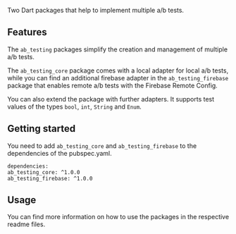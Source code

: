Two Dart packages that help to implement multiple a/b tests.

## Features

The `ab_testing` packages simplify the creation and management of multiple a/b tests. 

The `ab_testing_core` package comes with a local adapter for local a/b tests, 
while you can find an additional firebase adapter in the `ab_testing_firebase` package 
that enables remote a/b tests with the Firebase Remote Config. 

You can also extend the package with further adapters. It supports test values of the types `bool`, `int`, `String` and `Enum`.

## Getting started

You need to add `ab_testing_core` and `ab_testing_firebase` to the dependencies of the pubspec.yaml.

```
dependencies:
ab_testing_core: ^1.0.0
ab_testing_firebase: ^1.0.0
```

## Usage

You can find more information on how to use the packages in the respective readme files.